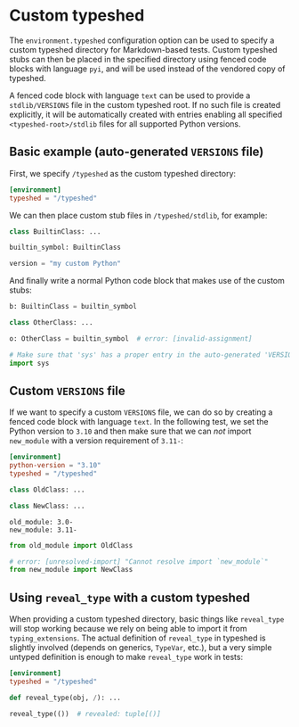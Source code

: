 # Custom typeshed

The `environment.typeshed` configuration option can be used to specify a custom typeshed directory
for Markdown-based tests. Custom typeshed stubs can then be placed in the specified directory using
fenced code blocks with language `pyi`, and will be used instead of the vendored copy of typeshed.

A fenced code block with language `text` can be used to provide a `stdlib/VERSIONS` file in the
custom typeshed root. If no such file is created explicitly, it will be automatically created with
entries enabling all specified `<typeshed-root>/stdlib` files for all supported Python versions.

## Basic example (auto-generated `VERSIONS` file)

First, we specify `/typeshed` as the custom typeshed directory:

```toml
[environment]
typeshed = "/typeshed"
```

We can then place custom stub files in `/typeshed/stdlib`, for example:

```pyi path=/typeshed/stdlib/builtins.pyi
class BuiltinClass: ...

builtin_symbol: BuiltinClass
```

```pyi path=/typeshed/stdlib/sys/__init__.pyi
version = "my custom Python"
```

And finally write a normal Python code block that makes use of the custom stubs:

```py
b: BuiltinClass = builtin_symbol

class OtherClass: ...

o: OtherClass = builtin_symbol  # error: [invalid-assignment]

# Make sure that 'sys' has a proper entry in the auto-generated 'VERSIONS' file
import sys
```

## Custom `VERSIONS` file

If we want to specify a custom `VERSIONS` file, we can do so by creating a fenced code block with
language `text`. In the following test, we set the Python version to `3.10` and then make sure that
we can *not* import `new_module` with a version requirement of `3.11-`:

```toml
[environment]
python-version = "3.10"
typeshed = "/typeshed"
```

```pyi path=/typeshed/stdlib/old_module.pyi
class OldClass: ...
```

```pyi path=/typeshed/stdlib/new_module.pyi
class NewClass: ...
```

```text path=/typeshed/stdlib/VERSIONS
old_module: 3.0-
new_module: 3.11-
```

```py
from old_module import OldClass

# error: [unresolved-import] "Cannot resolve import `new_module`"
from new_module import NewClass
```

## Using `reveal_type` with a custom typeshed

When providing a custom typeshed directory, basic things like `reveal_type` will stop working
because we rely on being able to import it from `typing_extensions`. The actual definition of
`reveal_type` in typeshed is slightly involved (depends on generics, `TypeVar`, etc.), but a very
simple untyped definition is enough to make `reveal_type` work in tests:

```toml
[environment]
typeshed = "/typeshed"
```

```pyi path=/typeshed/stdlib/typing_extensions.pyi
def reveal_type(obj, /): ...
```

```py
reveal_type(())  # revealed: tuple[()]
```
